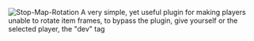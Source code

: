 ![Stop-Map-Rotation](https://github.com/user-attachments/assets/e110d58b-5c4d-4714-8779-d27d422c3d6f)
A very simple, yet useful plugin for making players unable to rotate item frames, to bypass the plugin, give yourself or the selected player, the "dev" tag
    
